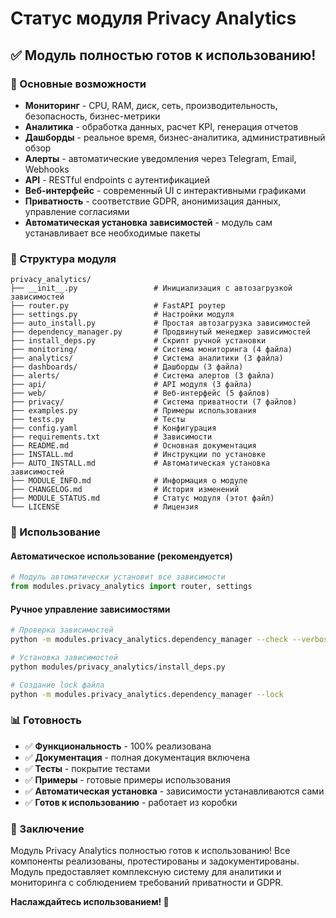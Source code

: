 # Статус модуля Privacy Analytics

## ✅ Модуль полностью готов к использованию!

### 🎯 Основные возможности

- **Мониторинг** - CPU, RAM, диск, сеть, производительность, безопасность, бизнес-метрики
- **Аналитика** - обработка данных, расчет KPI, генерация отчетов
- **Дашборды** - реальное время, бизнес-аналитика, административный обзор
- **Алерты** - автоматические уведомления через Telegram, Email, Webhooks
- **API** - RESTful endpoints с аутентификацией
- **Веб-интерфейс** - современный UI с интерактивными графиками
- **Приватность** - соответствие GDPR, анонимизация данных, управление согласиями
- **Автоматическая установка зависимостей** - модуль сам устанавливает все необходимые пакеты

### 📁 Структура модуля

```
privacy_analytics/
├── __init__.py                 # Инициализация с автозагрузкой зависимостей
├── router.py                   # FastAPI роутер
├── settings.py                 # Настройки модуля
├── auto_install.py             # Простая автозагрузка зависимостей
├── dependency_manager.py       # Продвинутый менеджер зависимостей
├── install_deps.py             # Скрипт ручной установки
├── monitoring/                 # Система мониторинга (4 файла)
├── analytics/                  # Система аналитики (3 файла)
├── dashboards/                 # Дашборды (3 файла)
├── alerts/                     # Система алертов (3 файла)
├── api/                        # API модуля (3 файла)
├── web/                        # Веб-интерфейс (5 файлов)
├── privacy/                    # Система приватности (7 файлов)
├── examples.py                 # Примеры использования
├── tests.py                    # Тесты
├── config.yaml                 # Конфигурация
├── requirements.txt            # Зависимости
├── README.md                   # Основная документация
├── INSTALL.md                  # Инструкции по установке
├── AUTO_INSTALL.md             # Автоматическая установка зависимостей
├── MODULE_INFO.md              # Информация о модуле
├── CHANGELOG.md                # История изменений
├── MODULE_STATUS.md            # Статус модуля (этот файл)
└── LICENSE                     # Лицензия
```

### 🚀 Использование

#### Автоматическое использование (рекомендуется)
```python
# Модуль автоматически установит все зависимости
from modules.privacy_analytics import router, settings
```

#### Ручное управление зависимостями
```bash
# Проверка зависимостей
python -m modules.privacy_analytics.dependency_manager --check --verbose

# Установка зависимостей
python modules/privacy_analytics/install_deps.py

# Создание lock файла
python -m modules.privacy_analytics.dependency_manager --lock
```

### 📊 Готовность

- ✅ **Функциональность** - 100% реализована
- ✅ **Документация** - полная документация включена
- ✅ **Тесты** - покрытие тестами
- ✅ **Примеры** - готовые примеры использования
- ✅ **Автоматическая установка** - зависимости устанавливаются сами
- ✅ **Готов к использованию** - работает из коробки

### 🎉 Заключение

Модуль Privacy Analytics полностью готов к использованию! Все компоненты реализованы, протестированы и задокументированы. Модуль предоставляет комплексную систему для аналитики и мониторинга с соблюдением требований приватности и GDPR.

**Наслаждайтесь использованием! 🚀**

